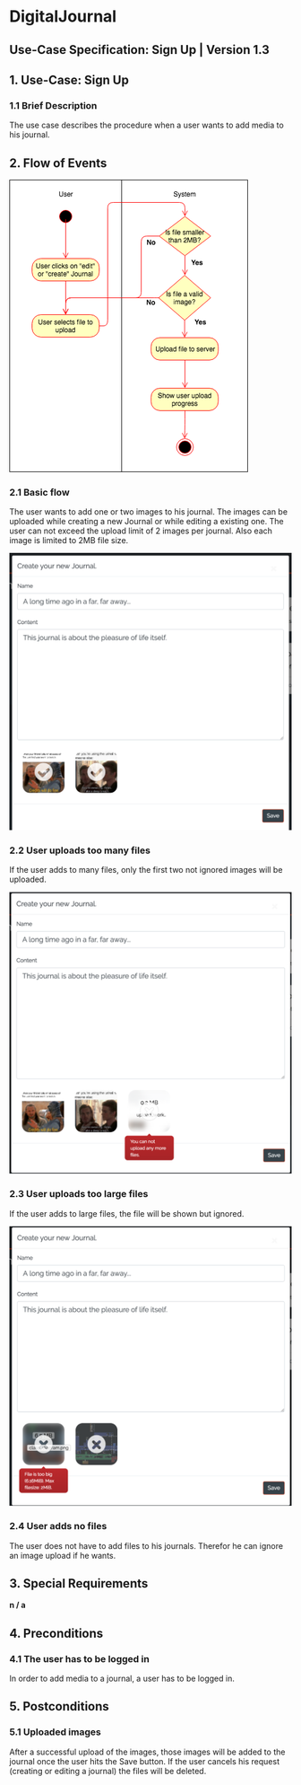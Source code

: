 # DigitalJournal
## Use-Case Specification: Sign Up | Version 1.3

## 1. Use-Case: Sign Up

### 1.1 Brief Description

The use case describes the procedure when a user wants to add media to his journal.
## 2. Flow of Events

![AD_SignUp](Activity_Diagram_AddMedia.png)

### 2.1 Basic flow

The user wants to add one or two images to his journal. The images can be uploaded while creating a new Journal or while editing a existing one. The user can not exceed the upload limit of 2 images per journal. Also each image is limited to 2MB file size.

![upload_works](upload_works.png)

### 2.2 User uploads too many files

If the user adds to many files, only the first two not ignored images will be uploaded.

![too_many_files](too_many_files.png)

### 2.3 User uploads too large files

If the user adds to large files, the file will be shown but ignored.

![too_large_files](too_large_files.png)

### 2.4 User adds no files

The user does not have to add files to his journals. Therefor he can ignore an image upload if he wants. 

## 3. Special Requirements

**n / a**

## 4. Preconditions

### 4.1 The user has to be logged in

In order to add media to a journal, a user has to be logged in.

## 5. Postconditions

### 5.1 Uploaded images

After a successful upload of the images, those images will be added to the journal once the user hits the Save button. If the user cancels his request (creating or editing a journal) the files will be deleted.
